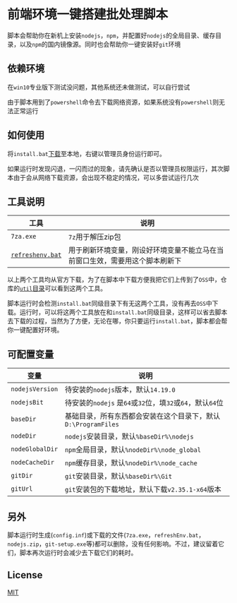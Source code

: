 # 前端环境一键搭建批处理脚本

脚本会帮助你在新机上安装`nodejs`，`npm`，并配置好`nodejs`的全局目录、缓存目录，以及`npm`的国内镜像源。同时也会帮助你一键安装好`git`环境

## 依赖环境

在`win10`专业版下测试没问题，其他系统还未做测试，可以自行尝试

由于脚本用到了`powershell`命令去下载网络资源，如果系统没有`powershell`则无法正常运行

## 如何使用

将`install.bat`[下载](https://github.com/taojunnan/frontendEnvBatch/releases)至本地，右键以管理员身份运行即可。  

如果运行时发现闪退，一闪而过的现象，请先确认是否以管理员权限运行，其次脚本由于会从网络下载资源，会出现不稳定的情况，可以多尝试运行几次

## 工具说明

| 工具                                                         | 说明                                                         |
| ------------------------------------------------------------ | ------------------------------------------------------------ |
| `7za.exe`                                                    | `7z`用于解压zip包                                            |
| [`refreshenv.bat`](https://github.com/chocolatey/choco/blob/master/src/chocolatey.resources/redirects/RefreshEnv.cmd) | 用于刷新环境变量，刚设好环境变量不能立马在当前窗口生效，需要用这个脚本刷新下 |

以上两个工具均从官方下载，为了在脚本中下载方便我把它们上传到了`OSS`中，仓库的[`util`目录](./util)可以看到这两个工具。  

脚本运行时会检测`install.bat`同级目录下有无这两个工具，没有再去`OSS`中下载。运行时，可以将这两个工具放在和`install.bat`同级目录，这样可以省去脚本去下载的过程，当然为了方便，无论在哪，你只要运行`install.bat`，脚本都会帮你一键配置好环境。

## 可配置变量

| 变量            | 说明                                                         |
| --------------- | ------------------------------------------------------------ |
| `nodejsVersion` | 待安装的`nodejs`版本，默认`14.19.0`                          |
| `nodejsBit`     | 待安装的`nodejs` 是`64`或`32`位，填`32`或`64`，默认`64`位    |
| `baseDir`       | 基础目录，所有东西都会安装在这个目录下，默认`D:\ProgramFiles` |
| `nodeDir`       | `nodejs`安装目录，默认`%baseDir%\nodejs`                     |
| `nodeGlobalDir` | `npm`全局目录，默认`%nodeDir%\node_global`                   |
| `nodeCacheDir`  | `npm`缓存目录，默认`%nodeDir%\node_cache`                    |
| `gitDir`        | `git`安装目录，默认`%baseDir%\Git`                           |
| `gitUrl`        | `git`安装包的下载地址，默认下载`v2.35.1-x64`版本             |

## 另外

脚本运行时生成(`config.inf`)或下载的文件(`7za.exe`，`refreshEnv.bat`，`nodejs.zip`，`git-setup.exe`等)都可以删除，没有任何影响。不过，建议留着它们，脚本再次运行时会减少去下载它们的耗时。

## License

[MIT](./LICENSE)